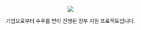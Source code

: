 <p align="center">
  <img src="https://github.com/user-attachments/assets/6c7cb64b-4c2c-484c-822f-ecf840de1bb5">
</p>

<p style="text-align: center;">
  기업으로부터 수주를 받아 진행된 정부 지원 프로젝트입니다.
</p>
